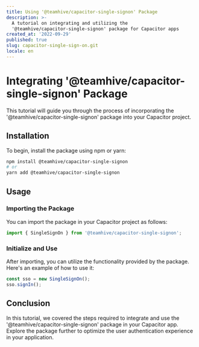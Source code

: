 ```yaml
---
title: Using '@teamhive/capacitor-single-signon' Package
description: >-
  A tutorial on integrating and utilizing the
  '@teamhive/capacitor-single-signon' package for Capacitor apps
created_at: '2022-09-29'
published: true
slug: capacitor-single-sign-on.git
locale: en
---
```


# Integrating '@teamhive/capacitor-single-signon' Package

This tutorial will guide you through the process of incorporating the '@teamhive/capacitor-single-signon' package into your Capacitor project.

## Installation

To begin, install the package using npm or yarn:

```bash
npm install @teamhive/capacitor-single-signon
# or
yarn add @teamhive/capacitor-single-signon
```

## Usage

### Importing the Package

You can import the package in your Capacitor project as follows:

```typescript
import { SingleSignOn } from '@teamhive/capacitor-single-signon';
```

### Initialize and Use

After importing, you can utilize the functionality provided by the package. Here's an example of how to use it:

```typescript
const sso = new SingleSignOn();
sso.signIn();
```

## Conclusion

In this tutorial, we covered the steps required to integrate and use the '@teamhive/capacitor-single-signon' package in your Capacitor app. Explore the package further to optimize the user authentication experience in your application.
```
```
